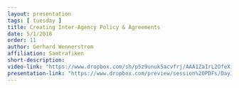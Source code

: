 ```yaml
---
layout: presentation
tags: [ tuesday ]
title: Creating Inter-Agency Policy & Agreements
date: 5/1/2018
order: 11
author: Gerhard Wennerstrom
affiliation: Samtrafiken
short-description:
video-link: "https://www.dropbox.com/sh/p5z9unuk5acvfrj/AAA1ZaIrL2OfeXi6-DTR0xX8a/Day1/2018-05-01_Cal-ITP_Day1-11.Wennerstrom.mp4"  
presentation-link: "https://www.dropbox.com/preview/session%20PDFs/Day1/8.wennerstrom_calitp_v2.pdf"
---
```

